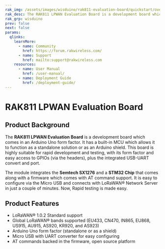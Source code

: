 ```yaml
---
rak_img: /assets/images/wisduino/rak811-evaluation-board/quickstart/overview/RAK811-wisnode.svg
rak_desc: The RAK811 LPWAN Evaluation Board is a development board which comes in an Arduino Uno form factor. It has a built-in MCU which allows it to function as a standalone solution or as an Arduino shield. 
rak_grp: wisduino
prev: false
next: false
params:
  qlinks:
    learnMore:
      - name: Community
        href: https://forum.rakwireless.com/
      - name: Support
        href: mailto:support@rakwireless.com
    resources:
      - name: User Manual
        href: /user-manual/
      - name: Deployment Guide
        href: /deployment-guide/
---
```


# RAK811 LPWAN Evaluation Board

<rk-img
  src="/assets/images/wisduino/rak811-evaluation-board/quickstart/overview/o5qqux3jaeyiiuosw0qi.jpg"
  width="60%"
  figure-number="1"
  caption="RAK811 LPWAN Evaluation Board"
/>

## Product Background

The **RAK811 LPWAN Evaluation Board** is a development board which comes in an Arduino Uno form factor. It has a built-in MCU which allows it to function as a standalone solution or as an Arduino shield. This board is highly suitable for rapid development and testing, with its form factor and easy access to GPIOs (via the headers), plus the integrated USB-UART convert and port.

The module integrates the **Semtech SX1276** and a **STM32 Chip** that comes along with a firmware which comes with AT command support. It is easy to configure via the Micro USB and connects with LoRaWAN® Network Server in just a couple of minutes. Now, Rapid testing is made easy.

<rk-btn
  src="/Product-Categories/WisDuino/RAK811-Evaluation-Board/Quickstart/"
  label="Get Started with RAK811 LPWAN Evaluation Board"
/>

<rk-quick-links :params="$frontmatter.params.qlinks" />

## Product Features

- LoRaWAN® 1.0.2 Standard support
- Global LoRaWAN® bands supported (EU433, CN470, IN865, EU868, US915, AU915, AS920, KR920, and AS923)
- Arduino Uno form factor (standalone or as a shield)
- Micro USB with UART converter for easy configuring
- AT commands backed in the firmware, open source platform

<rk-btn
  src="https://store.rakwireless.com/products/rak811-wisnode-lora-module"
  label="Buy a RAK811 LPWAN Evaluation Board"
  _blank
/>